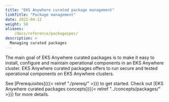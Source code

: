 ```yaml
---
title: "EKS Anywhere curated package management"
linkTitle: "Package management"
date: 2022-04-12
weight: 50
aliases:
    /docs/reference/packagespec/
description: >
  Managing curated packages
---
```


The main goal of EKS Anywhere curated packages is to make it easy to install, configure and maintain operational components in an EKS Anywhere cluster. EKS Anywhere curated packages offers to run secure and tested operational components on EKS Anywhere clusters.

See [Prerequisites]({{< relref "./prereq/" >}}) to get started.
Check out [EKS Anywhere curated packages concepts]({{< relref "../concepts/packages/" >}}) for more details.

